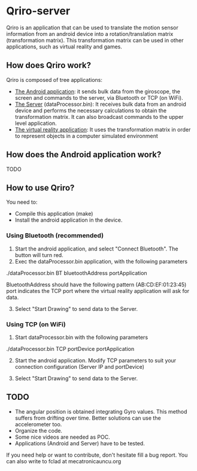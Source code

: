Qriro-server
============

Qriro is an application that can be used to translate the motion sensor information from an android device into a rotation/translation matrix (transformation matrix).
This transformation matrix can be used in other applications, such as virtual reality and games.

## How does Qriro work?
Qriro is composed of tree applications:
- [The Android application](https://github.com/fcladera/Qriro-android): it sends bulk data from the giroscope, the screen and commands to the server, via Bluetooth or TCP (on WiFi).
- [The Server](https://github.com/fcladera/Qriro-android) (dataProcessor.bin): It receives bulk data from an android device and performs the necessary calculations to obtain the transformation matrix. It can also broadcast commands to the upper level application.
- [The virtual reality application](https://github.com/fcladera/Qriro-RV-sample): It uses the transformation matrix in order to represent objects in a computer simulated environment


## How does the Android application work?
TODO

## How to use Qriro?

You need to:
- Compile this application (make)
- Install the android application in the device.

### Using Bluetooth (recommended)
1. Start the android application, and select "Connect Bluetooth". The button will turn red. 
2. Exec the dataProcessor.bin application, with the following parameters

./dataProcessor.bin BT bluetoothAddress portApplication

BluetoothAddress should have the following pattern (AB:CD:EF:01:23:45)
port indicates the TCP port where the virtual reality application will ask for data.

3. Select "Start Drawing" to send data to the Server.

### Using TCP (on WiFi)
1. Start dataProcessor.bin with the following parameters

./dataProcessor.bin TCP portDevice portApplication

2. Start the android application. Modify TCP parameters to suit your connection configuration (Server IP and portDevice)

3. Select "Start Drawing" to send data to the Server.

## TODO
- The angular position is obtained integrating Gyro values. This method suffers from drifting over time. Better solutions can use the accelerometer too.
- Organize the code.
- Some nice videos are needed as POC.
- Applications (Android and Server) have to be tested.

If you need help or want to contribute, don't hesitate fill a bug report. 
You can also write to fclad at mecatronicauncu.org
